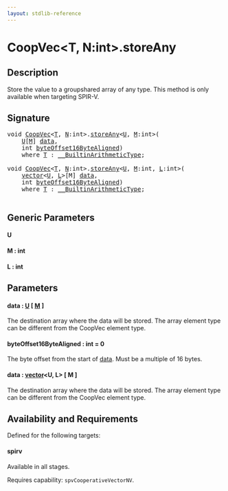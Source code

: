 ```yaml
---
layout: stdlib-reference
---
```


# CoopVec\<T, N:int\>\.storeAny

## Description

Store the value to a groupshared array of any type. This method is only available when targeting SPIR-V.



## Signature 

<pre>
<span class="code_keyword">void</span> <a href="../index.html" class="code_type">CoopVec</a>&lt;<a href="../index.html#typeparam-T" class="code_type">T</a>, <a href="../index.html#decl-N" class="code_var">N</a>:<span class="code_keyword">int</span>&gt;.<a href=".html">storeAny</a>&lt;<a href=".html#typeparam-U" class="code_type">U</a>, <a href=".html#decl-M" class="code_var">M</a>:<span class="code_keyword">int</span>&gt;(
    <a href=".html#typeparam-U" class="code_type">U</a>[<a href=".html#decl-M" class="code_var">M</a>] <a href=".html#decl-data" class="code_param">data</a>,
    <span class="code_keyword">int</span> <a href=".html#decl-byteOffset16ByteAligned" class="code_param">byteOffset16ByteAligned</a>)
    <span class='code_keyword'>where</span> <a href="../index.html#typeparam-T" class="code_type">T</a> : <a href="../../../interfaces/0_builtinarithmetictype-029j/index.html" class="code_type">__BuiltinArithmeticType</a>;

<span class="code_keyword">void</span> <a href="../index.html" class="code_type">CoopVec</a>&lt;<a href="../index.html#typeparam-T" class="code_type">T</a>, <a href="../index.html#decl-N" class="code_var">N</a>:<span class="code_keyword">int</span>&gt;.<a href=".html">storeAny</a>&lt;<a href=".html#typeparam-U" class="code_type">U</a>, <a href=".html#decl-M" class="code_var">M</a>:<span class="code_keyword">int</span>, <a href=".html#decl-L" class="code_var">L</a>:<span class="code_keyword">int</span>&gt;(
    <a href="../../vector/index.html" class="code_type">vector</a>&lt;<a href=".html#typeparam-U" class="code_type">U</a>, <a href=".html#decl-L" class="code_var">L</a>&gt;[M] <a href=".html#decl-data" class="code_param">data</a>,
    <span class="code_keyword">int</span> <a href=".html#decl-byteOffset16ByteAligned" class="code_param">byteOffset16ByteAligned</a>)
    <span class='code_keyword'>where</span> <a href="../index.html#typeparam-T" class="code_type">T</a> : <a href="../../../interfaces/0_builtinarithmetictype-029j/index.html" class="code_type">__BuiltinArithmeticType</a>;

</pre>

## Generic Parameters

####  <a id="typeparam-U"></a>U
####  <a id="decl-M"></a>M  : int
####  <a id="decl-L"></a>L  : int

## Parameters

####  <a id="decl-data"></a>data  : [U](.html#typeparam-U) \[ [M](.html#decl-M) \]
The destination array where the data will be stored. The array element type can be different from the CoopVec element type.

####  <a id="decl-byteOffset16ByteAligned"></a>byteOffset16ByteAligned  : int = 0
The byte offset from the start of <span class='code'><a href=".html#decl-data" class="code_param">data</a></span>. Must be a multiple of 16 bytes.

####  <a id="decl-data"></a>data  : [vector](../../vector/index.html)\<U, L\> \[ M \]
The destination array where the data will be stored. The array element type can be different from the CoopVec element type.


## Availability and Requirements

Defined for the following targets:

#### spirv
Available in all stages.

Requires capability: `spvCooperativeVectorNV`.


